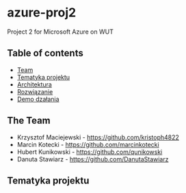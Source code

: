 # azure-proj2
Project 2 for Microsoft Azure on WUT

## Table of contents
* [Team](#the-team)
* [Tematyka projektu](#tematyka-projektu)
* [Architektura](#architektura)
* [Rozwiązanie](#rozwiązanie)
* [Demo dzałania](#demo-działania)

## The Team
* Krzysztof Maciejewski - https://github.com/kristoph4822
* Marcin Kotecki  - https://github.com/marcinkotecki
* Hubert Kunikowski - https://github.com/qunikowski
* Danuta Stawiarz  - https://github.com/DanutaStawiarz

## Tematyka projektu
